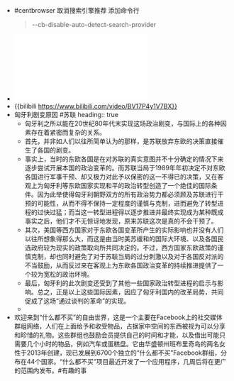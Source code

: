 - #centbrowser 取消搜索引擎推荐 添加命令行
  > --cb-disable-auto-detect-search-provider
- ![106--年轻人的体检指南 03：你该掌握的自查手段 - 少数派.pdf](../assets/106--年轻人的体检指南_03：你该掌握的自查手段_-_少数派_1641638416286_0.pdf)
- {{bilibili https://www.bilibili.com/video/BV17P4y1V7BX}}
- 匈牙利剧变原因 #苏联
  heading:: true
	- 匈牙利之所以能在20世纪80年代末实现这场政治剧变，与国际上的各种因素存在着紧密而复杂的关系。
	- 首先，并非如人们以往所简单认为的那样，是苏联放弃东欧的决策直接催生了各国的剧变。
	- 事实上，当时的东欧各国是在对苏联的真实意图并不十分确定的情况下来逐步尝试开展本国的政治变革的。而苏联当局于1989年年初决定不对东欧各国进行军事干预、却又极力对此予以保密的这一不得已的决策，又在客观上为匈牙利等东欧国家实现和平的政治转型创造了一个绝佳的国际条件。因为此举使得匈牙利朝野双方的所有政治势力都必须顾及苏联进行干预的可能性，从而不得不保持一定程度的谨慎与克制，进而避免了转型进程的过快过猛；而当这一转型进程得以逐步推进并最终实现成为某种既成事实之后，他们才不无惊讶地发现，原来苏联这次是真的不会干预了。
	- 其次，美国等西方国家对于东欧各国变革所产生的实际影响也并没有人们以往所想象得那么大，而这是由当时美苏缓和的国际大环境、以及各国民选政府较为现实的政策取向所共同决定的。不过，西方国家东欧政策的谨慎克制，却也同时避免了对于苏联当局的过分刺激以及对于各国反对派的不当鼓励，从而反过来在客观上为东欧各国政治变革的持续推进提供了一个较为宽松的政治环境。
	- 最后，匈牙利的此次剧变还受到了其他一些国家政治转型进程的启示与影响。总之，正是以上这些国际因素，因应了匈牙利国内的改革局势，共同促成了这场“通过谈判的革命”的实现。
	-
- 欢迎来到“什么都不买”的自由世界，这是一个主要在Facebook上的社交媒体群组网络，人们在上面给予和收受物品，占据家中空间的东西被视为可以分享和珍惜的礼物。这些群组也鼓励会员提供自己的时间和才能，以及借出可能只需要几个小时的物品，例如汽车或蛋糕盘。它由华盛顿州班布里奇岛的两名女性于2013年创建，现已发展到6700个独立的“什么都不买”Facebook群组，分布在44个国家。“什么都不买”项目最近开发了一个应用程序，几周后将在更广的范围内发布。#有趣的事